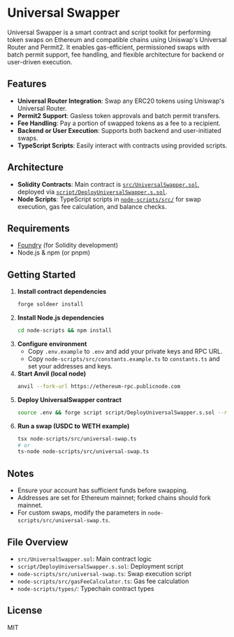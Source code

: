 
# Universal Swapper

Universal Swapper is a smart contract and script toolkit for performing token swaps on Ethereum and compatible chains using Uniswap's Universal Router and Permit2. It enables gas-efficient, permissioned swaps with batch permit support, fee handling, and flexible architecture for backend or user-driven execution.

## Features
- **Universal Router Integration**: Swap any ERC20 tokens using Uniswap's Universal Router.
- **Permit2 Support**: Gasless token approvals and batch permit transfers.
- **Fee Handling**: Pay a portion of swapped tokens as a fee to a recipient.
- **Backend or User Execution**: Supports both backend and user-initiated swaps.
- **TypeScript Scripts**: Easily interact with contracts using provided scripts.

## Architecture
- **Solidity Contracts**: Main contract is [`src/UniversalSwapper.sol`](src/UniversalSwapper.sol), deployed via [`script/DeployUniversalSwapper.s.sol`](script/DeployUniversalSwapper.s.sol).
- **Node Scripts**: TypeScript scripts in [`node-scripts/src/`](node-scripts/src/) for swap execution, gas fee calculation, and balance checks.


## Requirements
- [Foundry](https://book.getfoundry.sh/) (for Solidity development)
- Node.js & npm (or pnpm)


## Getting Started
1. **Install contract dependencies**
	```bash
	forge soldeer install
	```
2. **Install Node.js dependencies**
	```bash
	cd node-scripts && npm install
	```
3. **Configure environment**
	- Copy `.env.example` to `.env` and add your private keys and RPC URL.
	- Copy `node-scripts/src/constants.example.ts` to `constants.ts` and set your addresses and keys.
4. **Start Anvil (local node)**
	```bash
	anvil --fork-url https://ethereum-rpc.publicnode.com 
	```
5. **Deploy UniversalSwapper contract**
	```bash
	source .env && forge script script/DeployUniversalSwapper.s.sol --rpc-url $RPC_URL --private-key $PRIVATE_KEY --broadcast
	```
6. **Run a swap (USDC to WETH example)**
	```bash
	tsx node-scripts/src/universal-swap.ts
	# or
	ts-node node-scripts/src/universal-swap.ts
	```

## Notes
- Ensure your account has sufficient funds before swapping.
- Addresses are set for Ethereum mainnet; forked chains should fork mainnet.
- For custom swaps, modify the parameters in `node-scripts/src/universal-swap.ts`.

## File Overview
- `src/UniversalSwapper.sol`: Main contract logic
- `script/DeployUniversalSwapper.s.sol`: Deployment script
- `node-scripts/src/universal-swap.ts`: Swap execution script
- `node-scripts/src/gasFeeCalculator.ts`: Gas fee calculation
- `node-scripts/types/`: Typechain contract types

## License
MIT